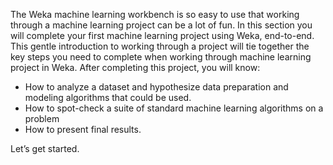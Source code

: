 The Weka machine learning workbench is so easy to use that working through a machine learning
project can be a lot of fun. In this section you will complete your first machine learning project
using Weka, end-to-end. This gentle introduction to working through a project will tie together
the key steps you need to complete when working through machine learning project in Weka.
After completing this project, you will know:
- How to analyze a dataset and hypothesize data preparation and modeling algorithms that
could be used.
- How to spot-check a suite of standard machine learning algorithms on a problem
- How to present final results.

Let’s get started.